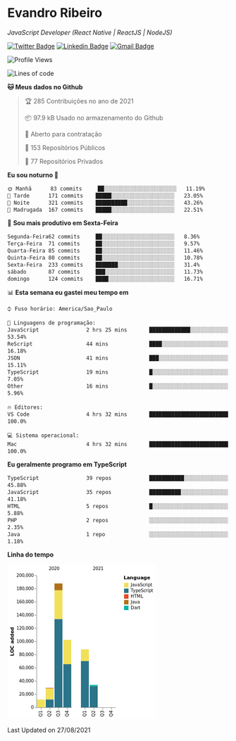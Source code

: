 # Evandro **Ribeiro**

*JavaScript Developer (React Native | ReactJS | NodeJS)*

[![Twitter Badge](https://img.shields.io/badge/-@ribeiroevandro-201B2D?style=flat-square&labelColor=201B2D&logo=twitter&logoColor=white&link=https://twitter.com/ribeiroevandro)](https://twitter.com/ribeiroevandro) 
[![Linkedin Badge](https://img.shields.io/badge/-Evandro%20Ribeiro-201B2D?style=flat-square&logo=Linkedin&logoColor=white&link=https://www.linkedin.com/in/ribeiroevandro)](https://www.linkedin.com/in/ribeiroevandro) 
[![Gmail Badge](https://img.shields.io/badge/-oi@ribeiroevandro.com.br-201B2D?style=flat-square&logo=Gmail&logoColor=white&link=mailto:oi@ribeiroevandro.com.br)](mailto:oi@ribeiroevandro.com.br)


<!--START_SECTION:waka-->
![Profile Views](http://img.shields.io/badge/Visualizac%C3%B5es%20do%20perfil-0-blue)

![Lines of code](https://img.shields.io/badge/Desde%20o%20Hello%20World%20eu%20escrevi-452959%20linhas%20de%20c%C3%B3digo-blue)

**🐱 Meus dados no Github** 

> 🏆 285 Contribuições no ano de 2021
 > 
> 📦 97.9 kB Usado no armazenamento do Github 
 > 
> 💼 Aberto para contratação
 > 
> 📜 153 Repositórios Públicos 
 > 
> 🔑 77 Repositórios Privados  
 > 
**Eu sou noturno 🦉** 

```text
🌞 Manhã      83 commits     ██░░░░░░░░░░░░░░░░░░░░░░░   11.19% 
🌆 Tarde      171 commits    █████░░░░░░░░░░░░░░░░░░░░   23.05% 
🌃 Noite      321 commits    ██████████░░░░░░░░░░░░░░░   43.26% 
🌙 Madrugada  167 commits    █████░░░░░░░░░░░░░░░░░░░░   22.51%

```
📅 **Sou mais produtivo em Sexta-Feira** 

```text
Segunda-Feira62 commits     ██░░░░░░░░░░░░░░░░░░░░░░░   8.36% 
Terça-Feira  71 commits     ██░░░░░░░░░░░░░░░░░░░░░░░   9.57% 
Quarta-Feira 85 commits     ██░░░░░░░░░░░░░░░░░░░░░░░   11.46% 
Quinta-Feira 80 commits     ██░░░░░░░░░░░░░░░░░░░░░░░   10.78% 
Sexta-Feira  233 commits    ███████░░░░░░░░░░░░░░░░░░   31.4% 
sábado       87 commits     ███░░░░░░░░░░░░░░░░░░░░░░   11.73% 
domingo      124 commits    ████░░░░░░░░░░░░░░░░░░░░░   16.71%

```


📊 **Esta semana eu gastei meu tempo em** 

```text
⌚︎ Fuso horário: America/Sao_Paulo

💬 Linguagens de programação: 
JavaScript               2 hrs 25 mins       █████████████░░░░░░░░░░░░   53.54% 
ReScript                 44 mins             ████░░░░░░░░░░░░░░░░░░░░░   16.18% 
JSON                     41 mins             ███░░░░░░░░░░░░░░░░░░░░░░   15.11% 
TypeScript               19 mins             █░░░░░░░░░░░░░░░░░░░░░░░░   7.05% 
Other                    16 mins             █░░░░░░░░░░░░░░░░░░░░░░░░   5.96%

🔥 Editores: 
VS Code                  4 hrs 32 mins       █████████████████████████   100.0%

💻 Sistema operacional: 
Mac                      4 hrs 32 mins       █████████████████████████   100.0%

```

**Eu geralmente programo em TypeScript** 

```text
TypeScript               39 repos            ███████████░░░░░░░░░░░░░░   45.88% 
JavaScript               35 repos            ██████████░░░░░░░░░░░░░░░   41.18% 
HTML                     5 repos             █░░░░░░░░░░░░░░░░░░░░░░░░   5.88% 
PHP                      2 repos             ░░░░░░░░░░░░░░░░░░░░░░░░░   2.35% 
Java                     1 repo              ░░░░░░░░░░░░░░░░░░░░░░░░░   1.18%

```


**Linha do tempo**

![Chart not found](https://raw.githubusercontent.com/ribeiroevandro/ribeiroevandro/master/charts/bar_graph.png) 


 Last Updated on 27/08/2021
<!--END_SECTION:waka-->
